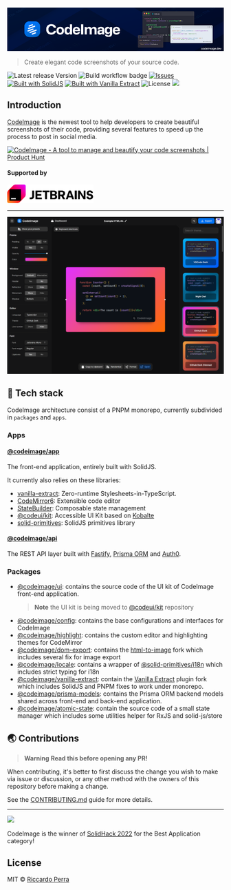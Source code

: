![CodeImage logo](assets/banner.png?raw=true)

> Create elegant code screenshots of your source code.

![Latest release Version](https://img.shields.io/badge/dynamic/json?color=success&label=Version&query=version&url=https%3A%2F%2Fraw.githubusercontent.com%2Friccardoperra%2Fcodeimage%2Fmain%2Fpackage.json)
![Build workflow badge](https://img.shields.io/github/actions/workflow/status/riccardoperra/codeimage/prod-deploy.yml?branch=main)
[![Issues](https://img.shields.io/github/issues/riccardoperra/codeimage)](https://github.com/riccardoperra/codeimage/issues)
[![Built with SolidJS](https://img.shields.io/badge/Built%20with-SolidJS-blue)](https://github.com/solidjs/solid)
[![Built with Vanilla Extract](https://img.shields.io/badge/Built%20with-Vanilla%20Extract-ff69b4)](https://github.com/seek-oss/vanilla-extract)
![License](https://img.shields.io/github/license/riccardoperra/codeimage)
[<img src="https://api.gitsponsors.com/api/badge/img?id=454158645" height="20">](https://api.gitsponsors.com/api/badge/link?p=s8JZJ8dzhxJwaDrfcRwqY4rmuWXguE0UikNYGc6YsQeYjqfLCZcnVzEpiXBqHn7pDzLTeiAuA0DWm3D1P7GcdXEvF17KU4G4/bSNOC7LzPnCXUokGwt7p51Fotck/sk/mEFOiF6j0uL6Id5QI/J6Qw==)

## Introduction

[CodeImage](https://codeimage.dev) is the newest tool to help developers to create beautiful screenshots of their code,
providing several
features to speed up the process to post in social media.

<a href="https://www.producthunt.com/posts/codeimage?utm_source=badge-featured&utm_medium=badge&utm_souce=badge-codeimage" target="_blank"><img src="https://api.producthunt.com/widgets/embed-image/v1/featured.svg?post_id=371306&theme=light" alt="CodeImage - A&#0032;tool&#0032;to&#0032;manage&#0032;and&#0032;beautify&#0032;your&#0032;code&#0032;screenshots | Product Hunt" style="width: 250px; height: 54px;" width="250" height="54" /></a>

#### Supported by

<a target='_blank' href="https://jb.gg/OpenSourceSupport">
  <img alt='Jetbrains Logo.' src="./assets/jetbrains.svg" width='200'>
</a>

---

![CodeImage showcase](assets/showcase_1.png)

## 🤖 Tech stack

CodeImage architecture consist of a PNPM monorepo, currently subdivided in `packages` and `apps`.

### Apps

#### [@codeimage/app](./apps/codeimage)

The front-end application, entirely built with SolidJS.

It currently also relies on these libraries:

- [vanilla-extract](https://github.com/seek-oss/vanilla-extract): Zero-runtime Stylesheets-in-TypeScript.
- [CodeMirror6](https://codemirror.net/6/): Extensible code editor
- [StateBuilder](https://github.com/riccardoperra/statebuilder): Composable state management
- [@codeui/kit](https://github.com/riccardoperra/codeui): Accessible UI Kit based
  on [Kobalte](https://github.com/kobaltedev/kobalte)
- [solid-primitives](https://github.com/solidjs-community/solid-primitives): SolidJS primitives library

#### [@codeimage/api](./apps/api)

The REST API layer built with [Fastify](https://github.com/fastify/fastify),
[Prisma ORM](https://github.com/prisma/prisma) and [Auth0](https://auth0.com/).

### Packages

- [@codeimage/ui](./packages/ui): contains the source code of the UI kit of CodeImage front-end application.
  > **Note** the UI kit is being moved to [@codeui/kit](https://github.com/riccardoperra/codeui) repository
- [@codeimage/config](./packages/config): contains the base configurations and interfaces for CodeImage
- [@codeimage/highlight](./packages/highlight): contains the custom editor and highlighting themes for CodeMirror
- [@codeimage/dom-export](./packages/dom-export): contains the [html-to-image](https://github.com/bubkoo/html-to-image)
  fork which includes several fix for image export
- [@codeimage/locale](./packages/locale): contains a wrapper
  of [@solid-primitives/i18n](https://github.com/solidjs-community/solid-primitives/tree/main/packages/i18n) which
  includes strict typing for i18n
- [@codeimage/vanilla-extract](./packages/vanilla-extract): contain
  the [Vanilla Extract](https://github.com/seek-oss/vanilla-extract) plugin fork which includes SolidJS and PNPM fixes
  to work under monorepo.
- [@codeimage/prisma-models](./packages/prisma-models): contains the Prisma ORM backend models shared across front-end
  and back-end application.
- [@codeimage/atomic-state](./packages/atomic-state): contain the source code of a small state manager which includes
  some utilities helper for RxJS and solid-js/store

## 🌏 Contributions

> **Warning** **Read this before opening any PR!**

When contributing, it's better to first discuss the change you wish to make via issue or discussion, or any other method
with the owners of this repository before making a change.

See the [CONTRIBUTING.md](./CONTRIBUTING.md) guide for more details.


---


<p align="left">
  <img src="https://user-images.githubusercontent.com/37072694/168666273-22af1fed-6ee5-49a5-be2a-6e0b9da998cf.png" width="600">
</p>
<p align="left">
  CodeImage is the winner of <a href="https://hack.solidjs.com">SolidHack 2022</a> for the Best Application category!
</p>

## License

MIT © [Riccardo Perra](https://github.com/riccardoperra)
